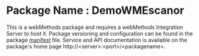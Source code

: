 # Package Name : DemoWMEscanor
This is a webMethods package and requires a webMethods Integration Server to host it. Package versioning and configuration can be found in the package [manifest](./DemoWMEscanor/manifest.v3) file. Service and API documentation is available on the package's home page http://&lt;server&gt;:&lt;port&gt;/&lt;packagename>.